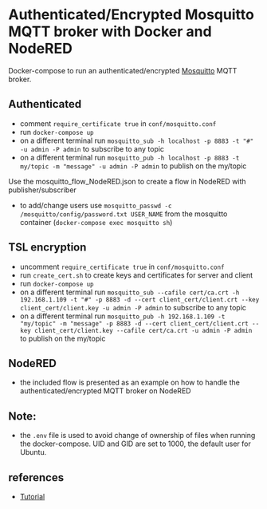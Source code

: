 # Authenticated/Encrypted Mosquitto MQTT broker with Docker and NodeRED

Docker-compose to run an authenticated/encrypted [Mosquitto](https://mosquitto.org/) MQTT broker.

## Authenticated
* comment ```require_certificate true``` in ```conf/mosquitto.conf```
* run ```docker-compose up```
* on a different terminal run ```mosquitto_sub -h localhost -p 8883 -t "#" -u admin -P admin``` to subscribe to any topic
* on a different terminal run ```mosquitto_pub -h localhost -p 8883 -t my/topic -m "message" -u admin -P admin``` to publish on the my/topic

Use the mosquitto_flow_NodeRED.json to create a flow in NodeRED with publisher/subscriber

* to add/change users use ```mosquitto_passwd -c /mosquitto/config/password.txt USER_NAME``` from the mosquitto container (```docker-compose exec mosquitto sh```)

## TSL encryption

* uncomment ```require_certificate true``` in ```conf/mosquitto.conf```
* run ```create_cert.sh``` to create keys and certificates for server and client
* run ```docker-compose up```
* on a different terminal run ```mosquitto_sub --cafile cert/ca.crt -h 192.168.1.109 -t "#" -p 8883 -d --cert client_cert/client.crt --key client_cert/client.key -u admin -P admin``` to subscribe to any topic
* on a different terminal run ```mosquitto_pub -h 192.168.1.109 -t "my/topic" -m "message" -p 8883 -d --cert client_cert/client.crt --key client_cert/client.key --cafile cert/ca.crt -u admin -P admin``` to publish on the my/topic

## NodeRED
* the included flow is presented as an example on how to handle the authenticated/encrypted MQTT broker on NodeRED

## Note:
* the ```.env``` file is used to avoid change of ownership of files when running the docker-compose. UID and GID are set to 1000, the default user for Ubuntu.

## references
* [Tutorial](https://medium.com/himinds/mqtt-broker-with-secure-tls-communication-on-ubuntu-18-04-lts-and-an-esp32-mqtt-client-5c25fd7afe67)
